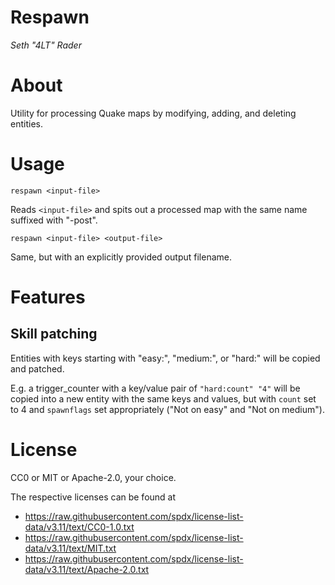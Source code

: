 # Respawn

_Seth "4LT" Rader_

# About

Utility for processing Quake maps by modifying, adding, and deleting entities.

# Usage

`respawn <input-file>`

Reads `<input-file>` and spits out a processed map with the same name suffixed
with "-post".

`respawn <input-file> <output-file>`
    
Same, but with an explicitly provided output filename.

# Features

## Skill patching

Entities with keys starting with "easy:", "medium:", or "hard:" will be copied
and patched.

E.g. a trigger\_counter with a key/value pair of `"hard:count" "4"` will be
copied into a new entity with the same keys and values, but with `count` set to
4 and `spawnflags` set appropriately ("Not on easy" and "Not on medium").

# License

CC0 or MIT or Apache-2.0, your choice.

The respective licenses can be found at
* https://raw.githubusercontent.com/spdx/license-list-data/v3.11/text/CC0-1.0.txt
* https://raw.githubusercontent.com/spdx/license-list-data/v3.11/text/MIT.txt
* https://raw.githubusercontent.com/spdx/license-list-data/v3.11/text/Apache-2.0.txt

